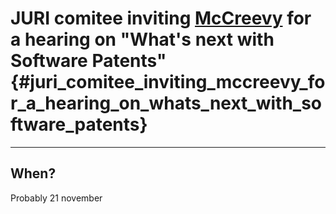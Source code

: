 # JURI comitee inviting [McCreevy](McCreevy "wikilink") for a hearing on \"What\'s next with Software Patents\" {#juri_comitee_inviting_mccreevy_for_a_hearing_on_whats_next_with_software_patents}

------------------------------------------------------------------------

## When?

Probably 21 november
